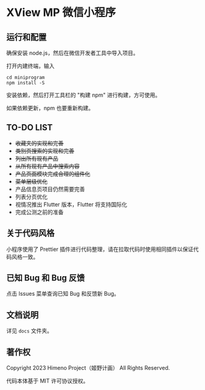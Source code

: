 # XView MP 微信小程序

## 运行和配置

确保安装 node.js，然后在微信开发者工具中导入项目。

打开内建终端，输入

```
cd miniprogram
npm install -S
```

安装依赖，然后打开工具栏的 "构建 npm" 进行构建，方可使用。

如果依赖更新，npm 也要重新构建。

## TO-DO LIST

- ~~收藏夹的实现和完善~~
- ~~类别页搜索的实现和完善~~
- ~~列出所有现有产品~~
- ~~从所有现有产品中搜索内容~~
- ~~产品页面模块完成合理的组件化~~
- ~~菜单层级优化~~
- 产品信息页项目仍然需要完善
- 列表分页优化
- 视情况推出 Flutter 版本，Flutter 将支持国际化
- 完成公测之前的准备

## 关于代码风格

小程序使用了 Prettier 插件进行代码整理，请在拉取代码时使用相同插件以保证代码风格一致。

## 已知 Bug 和 Bug 反馈

点击 Issues 菜单查询已知 Bug 和反馈新 Bug。

## 文档说明

详见 `docs` 文件夹。

## 著作权

Copyright 2023 Himeno Project（姬野计画） All Rights Reserved.

代码本体基于 MIT 许可协议授权。
